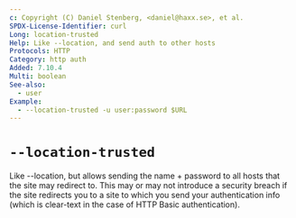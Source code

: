 ```yaml
---
c: Copyright (C) Daniel Stenberg, <daniel@haxx.se>, et al.
SPDX-License-Identifier: curl
Long: location-trusted
Help: Like --location, and send auth to other hosts
Protocols: HTTP
Category: http auth
Added: 7.10.4
Multi: boolean
See-also:
  - user
Example:
  - --location-trusted -u user:password $URL
---
```


# `--location-trusted`

Like --location, but allows sending the name + password to all hosts that the
site may redirect to. This may or may not introduce a security breach if the
site redirects you to a site to which you send your authentication info (which
is clear-text in the case of HTTP Basic authentication).
